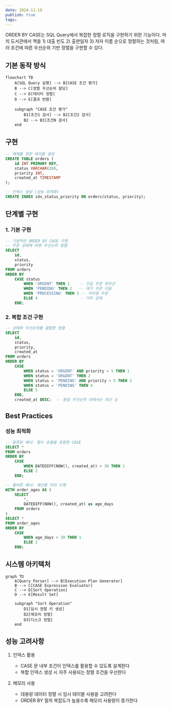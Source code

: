 ```yaml
---
date: 2024-11-19
publish: true
tags:
---
```

ORDER BY CASE는 SQL Query에서 복잡한 정렬 로직을 구현하기 위한 기능이다. 마치 도서관에서 책을 1) 대출 빈도 2) 출판일자 3) 저자 이름 순으로 정렬하는 것처럼, 여러 조건에 따른 우선순위 기반 정렬을 구현할 수 있다.

## 기본 동작 방식
```mermaid
flowchart TB
    A[SQL Query 실행] --> B[CASE 조건 평가]
    B --> C[정렬 우선순위 할당]
    C --> D[데이터 정렬]
    D --> E[결과 반환]
    
    subgraph "CASE 조건 평가"
        B1[조건1 검사] --> B2[조건2 검사]
        B2 --> B3[조건N 검사]
    end
```

## 구현
```sql
-- 예제를 위한 테이블 생성
CREATE TABLE orders (
    id INT PRIMARY KEY,
    status VARCHAR(20),
    priority INT,
    created_at TIMESTAMP
);

-- 인덱스 생성 (성능 최적화)
CREATE INDEX idx_status_priority ON orders(status, priority);
```

## 단계별 구현

### 1. 기본 구현
```sql
-- 기본적인 ORDER BY CASE 구현
-- 주문 상태에 따른 우선순위 정렬
SELECT 
    id,
    status,
    priority
FROM orders
ORDER BY
    CASE status
        WHEN 'URGENT' THEN 1    -- 긴급 주문 최우선
        WHEN 'PENDING' THEN 2   -- 대기 주문 다음
        WHEN 'PROCESSING' THEN 3 -- 처리중 주문
        ELSE 4                  -- 기타 상태
    END;
```

### 2. 복합 조건 구현
```sql
-- 상태와 우선순위를 결합한 정렬
SELECT 
    id,
    status,
    priority,
    created_at
FROM orders
ORDER BY
    CASE 
        WHEN status = 'URGENT' AND priority > 5 THEN 1
        WHEN status = 'URGENT' THEN 2
        WHEN status = 'PENDING' AND priority > 5 THEN 3
        WHEN status = 'PENDING' THEN 4
        ELSE 5
    END,
    created_at DESC;  -- 동일 우선순위 내에서는 최신 순
```

## Best Practices

### 성능 최적화
```sql
-- 잘못된 예시: 함수 호출을 포함한 CASE
SELECT *
FROM orders
ORDER BY
    CASE 
        WHEN DATEDIFF(NOW(), created_at) > 30 THEN 1
        ELSE 2
    END;

-- 올바른 예시: 계산을 미리 수행
WITH order_ages AS (
    SELECT 
        *,
        DATEDIFF(NOW(), created_at) as age_days
    FROM orders
)
SELECT *
FROM order_ages
ORDER BY
    CASE 
        WHEN age_days > 30 THEN 1
        ELSE 2
    END;
```

## 시스템 아키텍처
```mermaid
graph TD
    A[Query Parser] --> B[Execution Plan Generator]
    B --> C[CASE Expression Evaluator]
    C --> D[Sort Operation]
    D --> E[Result Set]
    
    subgraph "Sort Operation"
        D1[임시 정렬 키 생성]
        D2[메모리 정렬]
        D3[디스크 정렬]
    end
```

## 성능 고려사항
1. 인덱스 활용
   - CASE 문 내부 조건이 인덱스를 활용할 수 있도록 설계한다
   - 복합 인덱스 생성 시 자주 사용되는 정렬 조건을 우선한다

5. 메모리 사용
   - 대용량 데이터 정렬 시 임시 테이블 사용을 고려한다
   - ORDER BY 절의 복잡도가 높을수록 메모리 사용량이 증가한다
